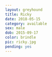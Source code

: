 ```yaml
---
layout: greyhound
title: Ricky
date: 2018-05-15
category: available
sex: male
dob: 2015-09-17
color: brindle
pic: ricky.jpg
pending: yes
---
```



